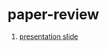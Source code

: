 # paper-review

1. [presentation slide](https://heartofsaigon.github.io/paper-review/02_presentation/BO-spresentation.html#/title-slide)
 
